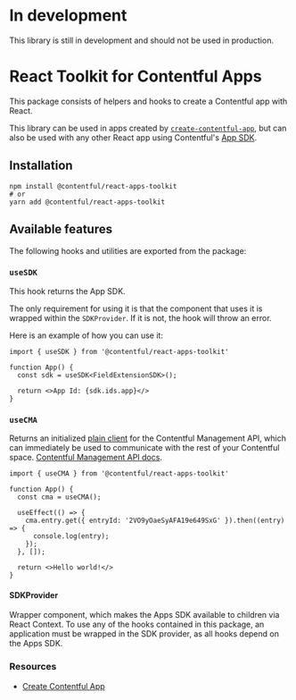 # In development

This library is still in development and should not be used in production.

# React Toolkit for Contentful Apps

This package consists of helpers and hooks to create a Contentful app with React.

This library can be used in apps created by [`create-contentful-app`](https://www.npmjs.com/package/create-contentful-app), but can also be used with any other React app using Contentful's [App SDK](https://www.npmjs.com/package/@contentful/app-sdk).

## Installation

```shell
npm install @contentful/react-apps-toolkit
# or
yarn add @contentful/react-apps-toolkit
```

## Available features

The following hooks and utilities are exported from the package:

### `useSDK`

This hook returns the App SDK.

The only requirement for using it is that the component that uses it is wrapped within the `SDKProvider`.
If it is not, the hook will throw an error.

Here is an example of how you can use it:

```tsx
import { useSDK } from '@contentful/react-apps-toolkit'

function App() {
  const sdk = useSDK<FieldExtensionSDK>();

  return <>App Id: {sdk.ids.app}</>
}

```

### `useCMA`

Returns an initialized [plain client](https://github.com/contentful/contentful-management.js/#alternative-plain-api) for the Contentful Management API, which can immediately be used to communicate with the rest of your Contentful space. [Contentful Management API docs](https://www.contentful.com/developers/docs/references/content-management-api/).


```tsx
import { useCMA } from '@contentful/react-apps-toolkit'

function App() {
  const cma = useCMA();

  useEffect(() => {
    cma.entry.get({ entryId: '2VO9yOaeSyAFA19e649SxG' }).then((entry) => {
      console.log(entry);
    });
  }, []);

  return <>Hello world!</>
}

```

#### SDKProvider

Wrapper component, which makes the Apps SDK available to children via React Context. To use any of the hooks contained in this package, an application must be wrapped in the SDK provider, as all hooks depend on the Apps SDK.

### Resources

- [Create Contentful App](https://www.contentful.com/developers/docs/extensibility/app-framework/create-contentful-app/)
